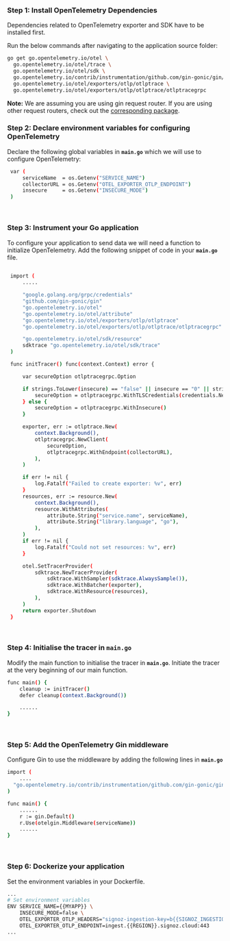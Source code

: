 ### Step 1: Install OpenTelemetry Dependencies
Dependencies related to OpenTelemetry exporter and SDK have to be installed first.

Run the below commands after navigating to the application source folder:
```bash
go get go.opentelemetry.io/otel \
  go.opentelemetry.io/otel/trace \
  go.opentelemetry.io/otel/sdk \
  go.opentelemetry.io/contrib/instrumentation/github.com/gin-gonic/gin/otelgin \
  go.opentelemetry.io/otel/exporters/otlp/otlptrace \
  go.opentelemetry.io/otel/exporters/otlp/otlptrace/otlptracegrpc
```

**Note:** We are assuming you are using gin request router. If you are using other request routers, check out the [corresponding package](https://signoz.io/docs/instrumentation/golang/#request-routers).
&nbsp;
&nbsp;

### Step 2: Declare environment variables for configuring OpenTelemetry
Declare the following global variables in **`main.go`** which we will use to configure OpenTelemetry:
```bash
 var (
     serviceName  = os.Getenv("SERVICE_NAME")
     collectorURL = os.Getenv("OTEL_EXPORTER_OTLP_ENDPOINT")
     insecure     = os.Getenv("INSECURE_MODE")
 )
```
&nbsp;

### Step 3: Instrument your Go application 
To configure your application to send data we will need a function to initialize OpenTelemetry. Add the following snippet of code in your **`main.go`** file.

```bash
     
 import (
     .....

     "google.golang.org/grpc/credentials"
     "github.com/gin-gonic/gin"
     "go.opentelemetry.io/otel"
     "go.opentelemetry.io/otel/attribute"
     "go.opentelemetry.io/otel/exporters/otlp/otlptrace"
     "go.opentelemetry.io/otel/exporters/otlp/otlptrace/otlptracegrpc"

     "go.opentelemetry.io/otel/sdk/resource"
     sdktrace "go.opentelemetry.io/otel/sdk/trace"
 )

 func initTracer() func(context.Context) error {

     var secureOption otlptracegrpc.Option

     if strings.ToLower(insecure) == "false" || insecure == "0" || strings.ToLower(insecure) == "f" {
         secureOption = otlptracegrpc.WithTLSCredentials(credentials.NewClientTLSFromCert(nil, ""))
     } else {
         secureOption = otlptracegrpc.WithInsecure()
     }

     exporter, err := otlptrace.New(
         context.Background(),
         otlptracegrpc.NewClient(
             secureOption,
             otlptracegrpc.WithEndpoint(collectorURL),
         ),
     )

     if err != nil {
         log.Fatalf("Failed to create exporter: %v", err)
     }
     resources, err := resource.New(
         context.Background(),
         resource.WithAttributes(
             attribute.String("service.name", serviceName),
             attribute.String("library.language", "go"),
         ),
     )
     if err != nil {
         log.Fatalf("Could not set resources: %v", err)
     }

     otel.SetTracerProvider(
         sdktrace.NewTracerProvider(
             sdktrace.WithSampler(sdktrace.AlwaysSample()),
             sdktrace.WithBatcher(exporter),
             sdktrace.WithResource(resources),
         ),
     )
     return exporter.Shutdown
 }
```
&nbsp;

### Step 4: Initialise the tracer in **`main.go`**
Modify the main function to initialise the tracer in **`main.go`**. Initiate the tracer at the very beginning of our main function.
```bash
func main() {
    cleanup := initTracer()
    defer cleanup(context.Background())

    ......
}
```
&nbsp;

### Step 5: Add the OpenTelemetry Gin middleware
Configure Gin to use the middleware by adding the following lines in **`main.go`**
```bash
import (
    ....
  "go.opentelemetry.io/contrib/instrumentation/github.com/gin-gonic/gin/otelgin"
)

func main() {
    ......
    r := gin.Default()
    r.Use(otelgin.Middleware(serviceName))
    ......
}
```

&nbsp;

### Step 6: Dockerize your application

Set the environment variables in your Dockerfile.

```bash
...
# Set environment variables
ENV SERVICE_NAME={{MYAPP}} \
    INSECURE_MODE=false \
    OTEL_EXPORTER_OTLP_HEADERS="signoz-ingestion-key=b{{SIGNOZ_INGESTION_KEY}}" \
    OTEL_EXPORTER_OTLP_ENDPOINT=ingest.{{REGION}}.signoz.cloud:443
...
```

